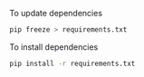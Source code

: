 To update dependencies
```bash
pip freeze > requirements.txt
```

To install dependencies
```bash
pip install -r requirements.txt
```
